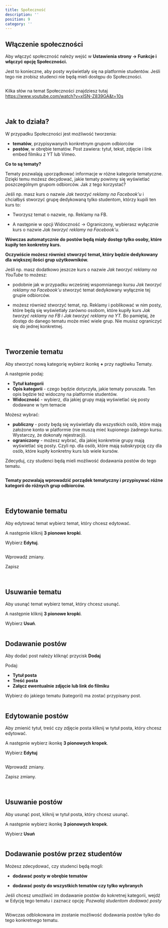 ```yaml
---
title: Społeczność
description: ''
position: 9
category: ''
---
```


## Włączenie społeczności

Aby włączyć społeczność należy wejść w **Ustawienia strony -> Funkcje i włączyć opcję Społeczności.** 

Jest to konieczne, aby posty wyświetlały się na platformie studentów. Jeśli tego nie zrobisz studenci nie będą mieli dostępu do Społeczności.

<img src="/img/screen-wl-spolecznosci.png" alt=""/>

Kilka słów na temat Społeczności znajdziesz tutaj https://www.youtube.com/watch?v=xISN-Z839GA&t=10s

<br>

## Jak to działa? ##

W przypadku Społeczności jest możliwość tworzenia:

* **tematów**, przypisywanych konkretnym grupom odbiorców
* **postów**, w obrębie tematów. Post zawiera: tytuł, tekst, zdjęcie i link embed filmiku z YT lub Vimeo.

**Co to są tematy?**

Tematy pozwalają uporządkować informacje w różne kategorie tematyczne. Dzięki temu możesz decydować, jakie tematy powinny się wyświetlać poszczególnym grupom odbiorców. Jak z tego korzystać?

Jeśli np. masz kurs o nazwie *Jak tworzyć reklamy na Facebook'u* i chciałbyś stworzyć grupę dedykowaną tylko studentom, którzy kupili ten kurs to:

- Tworzysz temat o nazwie, np. Reklamy na FB. 

- A następnie w opcji Widoczność -> Ograniczony, wybierasz wyłącznie kurs o nazwie *Jak tworzyć reklamy na Facebook'u.* 

**Wówczas automatycznie do postów będą miały dostęp tylko osoby, które kupiły ten konkretny kurs.**

**Oczywiście możesz również stworzyć temat, który będzie dedykowany dla większej ilości grup użytkowników.** 

Jeśli np. masz dodatkowo jeszcze kurs o nazwie *Jak tworzyć reklamy na YouTube* to możesz: 

- podobnie jak w przypadku wcześniej wspomnianego kursu *Jak tworzyć reklamy na Facebook'u* stworzyć temat dedykowany wyłącznie tej grupie odbiorców.

- możesz również stworzyć temat, np. Reklamy i poblikować w nim posty, które będą się wyświetlały zarówno osobom, które kupiły kurs *Jak tworzyć reklamy na FB i Jak tworzyć reklamy na YT.* Bo pamiętaj, że dostęp do danego tematu może mieć wiele grup. Nie musisz ograniczyć się do jednej konkretnej.


<br>

## Tworzenie tematu

Aby stworzyć nową kategorię wybierz ikonkę **+** przy nagłówku Tematy.

A następnie podaj:
* **Tytuł kategorii**
* **Opis kategorii** - czego będzie dotyczyła, jakie tematy poruszała. Ten opis będzie też widoczny na platformie studentów.
* **Widoczność** - wybierz, dla jakiej grupy mają wyświetlać się posty dodawane w tym temacie

Możesz wybrać:
* **publiczny** - posty będą się wyświetlały dla wszystkich osób, które mają założone konto w platformie (nie muszą mieć kupionego żadnego kursu. Wystarczy, że dokonały rejestracji).
* **ograniczony** - możesz wybrać, dla jakiej konkretnie grupy mają wyświetlać się posty. Czyli np. dla osób, które mają subskrypcję czy dla osób, które kupiły konkretny kurs lub wiele kursów.

Zdecyduj, czy studenci będą mieli możliwość dodawania postów do tego tematu. 

<img src="/img/screen-dodawanie-tematy.png" alt=""/>

**Tematy pozwalają wprowadzić porządek tematyczny i przypisywać różne kategorii do różnych grup odbiorców.**

<br>

## Edytowanie tematu

Aby edytować temat wybierz temat, który chcesz edytować.

A następnie kliknij **3 pionowe kropki**.

Wybierz **Edytuj**.

<img src="/img/screen-tematy.png" alt=""/>

Wprowadź zmiany.

Zapisz

<br>

## Usuwanie tematu

Aby usunąć temat wybierz temat, który chcesz usunąć.

A następnie kliknij **3 pionowe kropki**.

Wybierz **Usuń**.

<img src="/img/screen-tematy.png" alt=""/>

<br>

## Dodawanie postów

Aby dodać post należy kliknąć przycisk **Dodaj**

Podaj:
* **Tytuł posta**
* **Treść posta**
* **Załącz ewentualnie zdjęcie lub link do filmiku**

Wybierz do jakiego tematu (kategorii) ma zostać przypisany post.

<img src="/img/screen-dodawanie-posta.png" alt=""/>

<br>

## Edytowanie postów

Aby zmienić tytuł, treść czy zdjęcie posta kliknij w tytuł posta, który chcesz edytować.

A następnie wybierz ikonkę **3 pionowych kropek**.

Wybierz **Edytuj**

<img src="/img/screen-posty.png" alt=""/>

Wprowadź zmiany.

Zapisz zmiany.

<br>

## Usuwanie postów

Aby usunąć post, kliknij w tytuł posta, który chcesz usunąć.

A następnie wybierz ikonkę **3 pionowych kropek**.

Wybierz **Usuń**

<img src="/img/screen-posty.png" alt=""/>

<br>

## Dodawanie postów przez studentów

Możesz zdecydować, czy studenci będą mogli:

* **dodawać posty w obrębie tematów**

* **dodawać posty do wszystkich tematów czy tylko wybranych**

Jeśli chcesz umożliwić im dodawanie postów do kokretnej kategorii, wejdź w Edycję tego tematu i zaznacz opcję: *Pozwalaj studentom dodawać posty*

<img src="/img/screen-spolecznosc-posty.png" alt=""/>

Wówczas odblokowana im zostanie możliwość dodawania postów tylko do tego konkretnego tematu.

<img src="/img/screen-posty-studenci.png" alt=""/>





